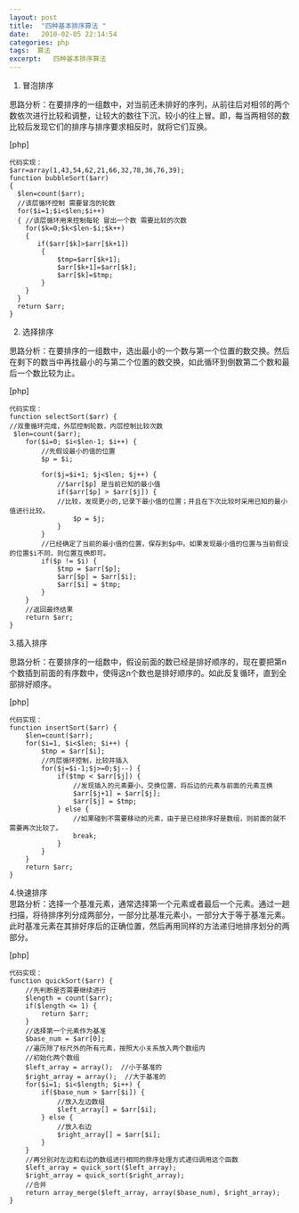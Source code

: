 ```yaml
---
layout: post
title:  "四种基本排序算法 "
date:   2010-02-05 22:14:54
categories: php
tags:  算法
excerpt:   四种基本排序算法   
---
```

1. 冒泡排序

思路分析：在要排序的一组数中，对当前还未排好的序列，从前往后对相邻的两个数依次进行比较和调整，让较大的数往下沉，较小的往上冒。即，每当两相邻的数比较后发现它们的排序与排序要求相反时，就将它们互换。

[php] 

    代码实现：  
    $arr=array(1,43,54,62,21,66,32,78,36,76,39);    
    function bubbleSort($arr)  
    {    
      $len=count($arr);  
      //该层循环控制 需要冒泡的轮数  
      for($i=1;$i<$len;$i++)  
      { //该层循环用来控制每轮 冒出一个数 需要比较的次数  
        for($k=0;$k<$len-$i;$k++)  
        {  
           if($arr[$k]>$arr[$k+1])  
            {  
                $tmp=$arr[$k+1];  
                $arr[$k+1]=$arr[$k];  
                $arr[$k]=$tmp;  
            }  
        }  
      }  
      return $arr;  
    }  




 

2. 选择排序 

思路分析：在要排序的一组数中，选出最小的一个数与第一个位置的数交换。然后在剩下的数当中再找最小的与第二个位置的数交换，如此循环到倒数第二个数和最后一个数比较为止。

[php] 

    代码实现：  
    function selectSort($arr) {  
    //双重循环完成，外层控制轮数，内层控制比较次数  
     $len=count($arr);  
        for($i=0; $i<$len-1; $i++) {  
            //先假设最小的值的位置  
            $p = $i;  
              
            for($j=$i+1; $j<$len; $j++) {  
                //$arr[$p] 是当前已知的最小值  
                if($arr[$p] > $arr[$j]) {  
                //比较，发现更小的,记录下最小值的位置；并且在下次比较时采用已知的最小值进行比较。  
                    $p = $j;  
                }  
            }  
            //已经确定了当前的最小值的位置，保存到$p中。如果发现最小值的位置与当前假设的位置$i不同，则位置互换即可。  
            if($p != $i) {  
                $tmp = $arr[$p];  
                $arr[$p] = $arr[$i];  
                $arr[$i] = $tmp;  
            }  
        }  
        //返回最终结果  
        return $arr;  
    }  




 

3.插入排序

思路分析：在要排序的一组数中，假设前面的数已经是排好顺序的，现在要把第n个数插到前面的有序数中，使得这n个数也是排好顺序的。如此反复循环，直到全部排好顺序。

[php] 

    代码实现：  
    function insertSort($arr) {  
        $len=count($arr);   
        for($i=1, $i<$len; $i++) {  
            $tmp = $arr[$i];  
            //内层循环控制，比较并插入  
            for($j=$i-1;$j>=0;$j--) {  
                if($tmp < $arr[$j]) {  
                    //发现插入的元素要小，交换位置，将后边的元素与前面的元素互换  
                    $arr[$j+1] = $arr[$j];  
                    $arr[$j] = $tmp;  
                } else {  
                    //如果碰到不需要移动的元素，由于是已经排序好是数组，则前面的就不需要再次比较了。  
                    break;  
                }  
            }  
        }  
        return $arr;  
    }  




 

4.快速排序  
思路分析：选择一个基准元素，通常选择第一个元素或者最后一个元素。通过一趟扫描，将待排序列分成两部分，一部分比基准元素小，一部分大于等于基准元素。此时基准元素在其排好序后的正确位置，然后再用同样的方法递归地排序划分的两部分。

[php] 

    代码实现：  
    function quickSort($arr) {  
        //先判断是否需要继续进行  
        $length = count($arr);  
        if($length <= 1) {  
            return $arr;  
        }  
        //选择第一个元素作为基准  
        $base_num = $arr[0];  
        //遍历除了标尺外的所有元素，按照大小关系放入两个数组内  
        //初始化两个数组  
        $left_array = array();  //小于基准的  
        $right_array = array();  //大于基准的  
        for($i=1; $i<$length; $i++) {  
            if($base_num > $arr[$i]) {  
                //放入左边数组  
                $left_array[] = $arr[$i];  
            } else {  
                //放入右边  
                $right_array[] = $arr[$i];  
            }  
        }  
        //再分别对左边和右边的数组进行相同的排序处理方式递归调用这个函数  
        $left_array = quick_sort($left_array);  
        $right_array = quick_sort($right_array);  
        //合并  
        return array_merge($left_array, array($base_num), $right_array);  
    }  



 

